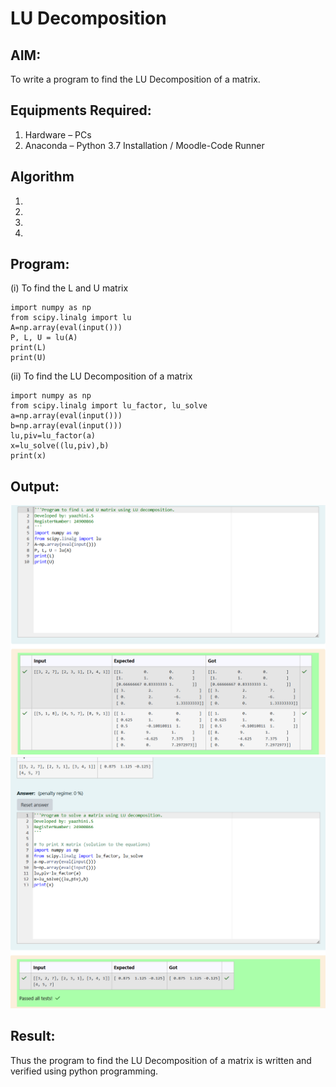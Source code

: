 # LU Decomposition 

## AIM:
To write a program to find the LU Decomposition of a matrix.

## Equipments Required:
1. Hardware – PCs
2. Anaconda – Python 3.7 Installation / Moodle-Code Runner

## Algorithm
1. 
2. 
3. 
4. 

## Program:
(i) To find the L and U matrix
```
import numpy as np
from scipy.linalg import lu
A=np.array(eval(input()))
P, L, U = lu(A)
print(L)
print(U)
```
(ii) To find the LU Decomposition of a matrix
```
import numpy as np
from scipy.linalg import lu_factor, lu_solve
a=np.array(eval(input()))
b=np.array(eval(input()))
lu,piv=lu_factor(a)
x=lu_solve((lu,piv),b)
print(x)
```

## Output:
![output img](<Screenshot 2024-12-06 183350.png>)
![output img](<Screenshot 2024-12-06 183412.png>)


## Result:
Thus the program to find the LU Decomposition of a matrix is written and verified using python programming.

